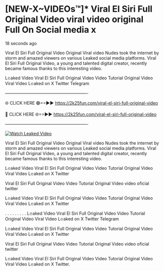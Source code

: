 # [NEW-X~VIDEOs™]* Viral El Siri Full Original Video viral video original Full On Social media x

18 seconds ago

Viral El Siri Full Original Video Original Viral video Nudes took the internet by storm and amazed viewers on various Leaked social media platforms. Viral El Siri Full Original Video, a young and talented digital creator, recently became famous thanks to this interesting video.

L𝚎aked Video Viral El Siri Full Original Video Video Tutorial Original Video Viral Video L𝚎aked on X Twitter Telegram

———————————————————-

🌐 CLICK HERE 🟢==►► https://2k25fun.com/viral-el-siri-full-original-video

🔴 CLICK HERE 🌐==►► https://2k25fun.com/viral-el-siri-full-original-video

———————————————————-

[![Watch Leaked Video](https://miro.medium.com/v2/resize:fit:828/format:webp/1*cilzJN44JGOrTw9NJCrNHA.gif "Watch Leaked Video")](https://2k25fun.com/viral-el-siri-full-original-video)

Viral El Siri Full Original Video Original Viral video Nudes took the internet by storm and amazed viewers on various Leaked social media platforms. Viral El Siri Full Original Video, a young and talented digital creator, recently became famous thanks to this interesting video.

L𝚎aked Video Viral El Siri Full Original Video Video Tutorial Original Video Viral Video L𝚎aked on X Twitter

Viral El Siri Full Original Video Video Tutorial Original Video video oficial twitter

L𝚎aked Video Viral El Siri Full Original Video Video Tutorial Original Video Viral Video L𝚎aked on X Twitter

. . . . . . . . . L𝚎aked Video Viral El Siri Full Original Video Video Tutorial Original Video Viral Video L𝚎aked on X Twitter Telegram

L𝚎aked Video Viral El Siri Full Original Video Video Tutorial Original Video Viral Video L𝚎aked on X Twitter

Viral El Siri Full Original Video Video Tutorial Original Video video oficial twitter

L𝚎aked Video Viral El Siri Full Original Video Video Tutorial Original Video Viral Video L𝚎aked on X Twitter.